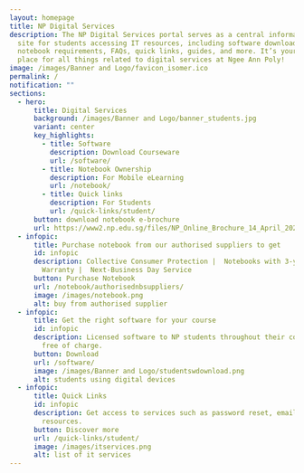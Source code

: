 ```yaml
---
layout: homepage
title: NP Digital Services
description: The NP Digital Services portal serves as a central informational
  site for students accessing IT resources, including software download,
  notebook requirements, FAQs, quick links, guides, and more. It’s your go-to
  place for all things related to digital services at Ngee Ann Poly!
image: /images/Banner and Logo/favicon_isomer.ico
permalink: /
notification: ""
sections:
  - hero:
      title: Digital Services
      background: /images/Banner and Logo/banner_students.jpg
      variant: center
      key_highlights:
        - title: Software
          description: Download Courseware
          url: /software/
        - title: Notebook Ownership
          description: For Mobile eLearning
          url: /notebook/
        - title: Quick links
          description: For Students
          url: /quick-links/student/
      button: download notebook e-brochure
      url: https://www2.np.edu.sg/files/NP_Online_Brochure_14_April_2025_v3.pdf
  - infopic:
      title: Purchase notebook from our authorised suppliers to get
      id: infopic
      description: Collective Consumer Protection |  Notebooks with 3-year On-site
        Warranty |  Next-Business Day Service
      button: Purchase Notebook
      url: /notebook/authorisednbsuppliers/
      image: /images/notebook.png
      alt: buy from authorised supplier
  - infopic:
      title: Get the right software for your course
      id: infopic
      description: Licensed software to NP students throughout their course of study,
        free of charge.
      button: Download
      url: /software/
      image: /images/Banner and Logo/studentswdownload.png
      alt: students using digital devices
  - infopic:
      title: Quick Links
      id: infopic
      description: Get access to services such as password reset, email guides, and NP
        resources.
      button: Discover more
      url: /quick-links/student/
      image: /images/itservices.png
      alt: list of it services
---
```

